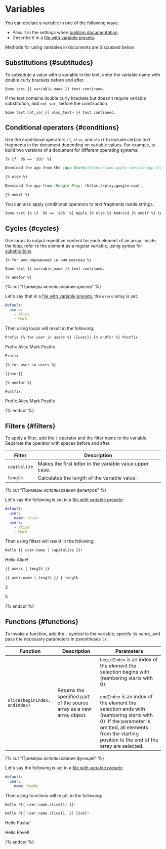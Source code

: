 # Variables

You can declare a variable in one of the following ways:

* Pass it in the settings when [building documentation](../tools/docs/index.md#use).
* Describe it in a [file with variable presets](../project/presets.md).

Methods for using variables in documents are discussed below.

## Substitutions {#subtitudes}

To substitute a value with a variable in the text, enter the variable name with double curly brackets before and after.

```
Some text {{ variable_name }} text continued.
```

If the text contains double curly brackets but doesn't require variable substitution, add `not_var_` before the construction.

```
Some text not_var_{{ also_text> }} text continued.
```

## Conditional operators {#conditions}

Use the conditional operators `if`, `else`, and `elsif` to include certain text fragments in the document depending on variable values. For example, to build two versions of a document for different operating systems.

```markdown
{% if  OS == 'iOS' %}

Download the app from the [App Store](https://www.apple.com/ios/app-store/).

{% else %}

Download the app from [Google Play] (https://play.google.com).

{% endif %}
```

You can also apply conditional operators to text fragments inside strings.

```markdown
Some text {% if  OS == 'iOS' %} Apple {% else %} Android {% endif %} text continued.
```

## Cycles {#cycles}

Use loops to output repetitive content for each element of an array. Inside the loop, refer to the element as a regular variable, using syntax for [substitutions](#subtitudes).

```
{% for имя_переменной in имя_массива %}

Some text {{ variable_name }} text continued.

{% endfor %}
```

{% cut "Примеры использования циклов" %}

Let's say that in a [file with variable presets](../project/presets.md), the `users` array is set:

```yaml
default:
  users:
    - Alice
    - Mark
```

Then using loops will result in the following:

```markdown
Prefix {% for user in users %} {{user}} {% endfor %} Postfix
```

Prefix Alice Mark Postfix

```markdown
Prefix

{% for user in users %}

{{user}}

{% endfor %}

Postfix
```

Prefix
Alice
Mark
Postfix

{% endcut %}

## Filters {#filters}

To apply a filter, add the `|` operator and the filter name to the variable. Separate the operator with spaces before and after.

| Filter | Description |
| --- | --- |
| `capitalize` | Makes the first letter in the variable value upper case. |
| `length` | Calculates the length of the variable value. |

{% cut "Примеры использования фильтров" %}

Let's say the following is set in a [file with variable presets](../project/presets.md):

```yaml
default:
  user:
    name: alice
  users:
    - Alice
    - Mark
```

Then using filters will result in the following:

```markdown
Hello {{ user.name | capitalize }}!
```

Hello Alice!

```markdown
{{ users | length }}

{{ user.name | length }} | length
```

2

5

{% endcut %}

## Functions {#functions}

To invoke a function, add the `.` symbol to the variable, specify its name, and pass the necessary parameters in parentheses `()`.

| Function | Description | Parameters |
| --- | --- | --- |
| `slice(beginIndex, endIndex)` | Returns the specified part of the source array as a new array object. | `beginIndex` is an index of the element the selection begins with (numbering starts with 0).</br></br>`endIndex` is an index of the element the selection ends with (numbering starts with 0). If the parameter is omitted, all elements from the starting position to the end of the array are selected. |

{% cut "Примеры использования функций" %}

Let's say the following is set in a [file with variable presets](../project/presets.md):

```yaml
default:
  user:
    name: Masha
```

Then using functions will result in the following:

```markdown
Hello P{{ user.name.slice(1) }}!

Hello P{{ user.name.slice(1, 2) }}vel!
```

Hello Pasha!

Hello Pavel!

{% endcut %}

